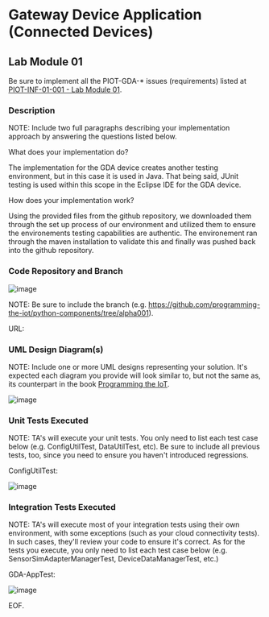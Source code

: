 # Gateway Device Application (Connected Devices)

## Lab Module 01

Be sure to implement all the PIOT-GDA-* issues (requirements) listed at [PIOT-INF-01-001 - Lab Module 01](https://github.com/orgs/programming-the-iot/projects/1#column-9974937).

### Description

NOTE: Include two full paragraphs describing your implementation approach by answering the questions listed below.

What does your implementation do? 

The implementation for the GDA device creates another testing environment, but in this case it is used in Java.
That being said, JUnit testing is used within this scope in the Eclipse IDE for the GDA device. 

How does your implementation work?

Using the provided files from the github repository, we downloaded them through the set up process of our 
environment and utilized them to ensure the environements testing capabilities are authentic. The environement
ran through the maven installation to validate this and finally was pushed back into the github repository. 

### Code Repository and Branch

![image](https://github.com/JadEletry/book-exercise-docs/assets/71851213/6f5eba7b-31d1-478a-bc96-f4866ecf6770)


NOTE: Be sure to include the branch (e.g. https://github.com/programming-the-iot/python-components/tree/alpha001).

URL: 

### UML Design Diagram(s)

NOTE: Include one or more UML designs representing your solution. It's expected each
diagram you provide will look similar to, but not the same as, its counterpart in the
book [Programming the IoT](https://learning.oreilly.com/library/view/programming-the-internet/9781492081401/).

![image](https://github.com/JadEletry/book-exercise-docs/assets/71851213/6af94d00-05bc-4e1e-b81d-f1ee8eefd36a)


### Unit Tests Executed

NOTE: TA's will execute your unit tests. You only need to list each test case below
(e.g. ConfigUtilTest, DataUtilTest, etc). Be sure to include all previous tests, too,
since you need to ensure you haven't introduced regressions.

ConfigUtilTest:

![image](https://github.com/JadEletry/book-exercise-docs/assets/71851213/4131ee84-e122-4c35-840c-aa44056088dd)



### Integration Tests Executed

NOTE: TA's will execute most of your integration tests using their own environment, with
some exceptions (such as your cloud connectivity tests). In such cases, they'll review
your code to ensure it's correct. As for the tests you execute, you only need to list each
test case below (e.g. SensorSimAdapterManagerTest, DeviceDataManagerTest, etc.)

GDA-AppTest:

![image](https://github.com/JadEletry/book-exercise-docs/assets/71851213/ade6c326-0669-4145-b228-1b81c0199027)

EOF.
